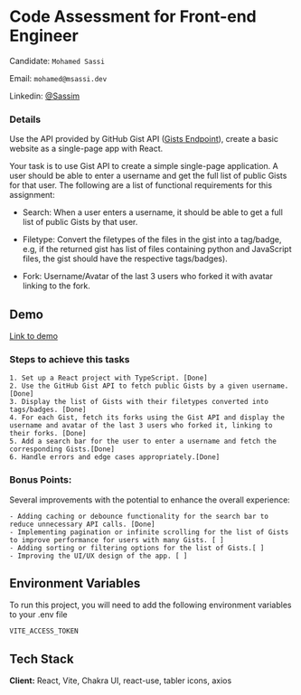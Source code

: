 
# Code Assessment for Front-end Engineer

Candidate: `Mohamed Sassi`

Email: `mohamed@msassi.dev`

Linkedin: [@Sassim](https://www.linkedin.com/in/sassim/)


### Details
Use the API provided by GitHub Gist API ([Gists Endpoint](https://docs.github.com/en/rest/gists?apiVersion=2022-11-28)), create a basic website as a single-page app with React.

Your task is to use Gist API to create a simple single-page application. A user should be able to enter a username and get the full list of public Gists for that user. The following are a list of functional requirements for this assignment:

- Search: When a user enters a username, it should be able to get a full list of public Gists by that user.

- Filetype: Convert the filetypes of the files in the gist into a tag/badge, e.g, if the returned gist has list of files containing python and JavaScript files, the gist should have the respective tags/badges).

- Fork: Username/Avatar of the last 3 users who forked it with avatar linking to the fork.

## Demo

[Link to demo](https://test-project-fcqu.onrender.com/)


### Steps to achieve this tasks
    1. Set up a React project with TypeScript. [Done]
    2. Use the GitHub Gist API to fetch public Gists by a given username. [Done]
    3. Display the list of Gists with their filetypes converted into tags/badges. [Done]
    4. For each Gist, fetch its forks using the Gist API and display the username and avatar of the last 3 users who forked it, linking to their forks. [Done]
    5. Add a search bar for the user to enter a username and fetch the corresponding Gists.[Done]
    6. Handle errors and edge cases appropriately.[Done]


### Bonus Points:

Several improvements with the potential to enhance the overall experience:

    - Adding caching or debounce functionality for the search bar to reduce unnecessary API calls. [Done]
    - Implementing pagination or infinite scrolling for the list of Gists to improve performance for users with many Gists. [ ]
    - Adding sorting or filtering options for the list of Gists.[ ]
    - Improving the UI/UX design of the app. [ ]




## Environment Variables

To run this project, you will need to add the following environment variables to your .env file

`VITE_ACCESS_TOKEN`



## Tech Stack

**Client:** React, Vite, Chakra UI, react-use, tabler icons, axios
